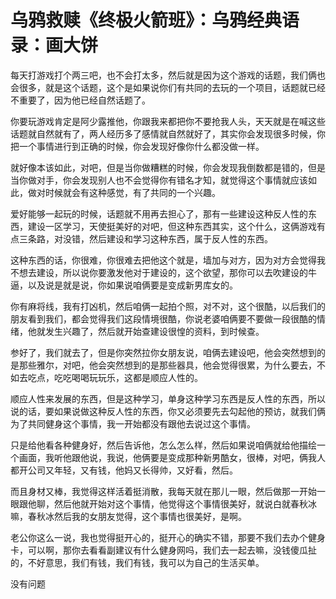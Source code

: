 # 乌鸦救赎《终极火箭班》：乌鸦经典语录：画大饼

每天打游戏打个两三吧，也不会打太多，然后就是因为这个游戏的话题，我们俩也会很多，就是这个话题，这个是如果说你们有共同的去玩的一个项目，话题就已经不重要了，因为他已经自然话题了。

你要玩游戏肯定是阿少露推他，你跟我来都把你不要抢我人头，天天就是在喊这些话题就自然就有了，两人经历多了感情就自然就好了，其实你会发现很多时候，你把一个事情进行到正确的时候，你会发现好像你什么都没做一样。

就好像本该如此，对吧，但是当你做糟糕的时候，你会发现我倒数都是错的，但是当你做对手，你会发现别人也不会觉得你有错名才知，就觉得这个事情就应该如此，做对时候就会有这种感觉，有了共同的一个兴趣。

爱好能够一起玩的时候，话题就不用再去担心了，那有一些建设这种反人性的东西，建设一区学习，天使挺美好的对吧，但这种东西其实，这个什么，这俩游戏有点三条路，对没错，然后建设和学习这种东西，属于反人性的东西。

这种东西的话，你很难，你很难去把他这个就是，墙加与对方，因为对方会觉得我不想去建设，所以说你要激发他对于建设的，这个欲望，那你可以去吹建设的牛逼，以及说是就是说，你如果说咱俩要是变成新男库女的。

你有麻将线，我有打凶机，然后咱俩一起拍个照，对不对，这个很酷，以后我们的朋友看到我们，都会觉得我们这段情境很酷，你说老婆咱俩要不要做一段很酷的情绪，他就发生兴趣了，然后就开始查建设很惶的资料，到时候查。

参好了，我们就去了，但是你突然拉你女朋友说，咱俩去建设吧，他会突然想到的是那些雅尔，对吧，他会突然想到的是那些器具，他会觉得很累，为什么要去，不如去吃点，吃吃喝喝玩玩乐，这都是顺应人性的。

顺应人性来发展的东西，但是这种学习，单身这种学习东西是反人性的东西，所以说的话，要如果说做这种反人性的东西，你又必须要先去勾起他的预访，就我们俩为了共同健身这个事情，我一开始都没有跟他去说过这个事情。

只是给他看各种健身好，然后告诉他，怎么怎么样，然后如果说咱俩就给他描绘一个画面，我听他跟他说，我说，他俩要是变成那种新男酷女，很棒，对吧，俩我人都开公司又年轻，又有钱，他妈又长得帅，又好看，然后。

而且身材又棒，我觉得这样活着挺消散，我每天就在那儿一眼，然后做那一开始一眼跟他聊，然后他就开始对这个事情，他觉得这个事情很美好，就说白就春秋冰嘛，春秋冰然后我的女朋友觉得，这个事情也很美好，是啊。

老公你这么一说，我也觉得挺开心的，挺开心的确实不错，那要不我们去办个健身卡，可以啊，那你去看看副建议有什么健身网吗，我们去一起去嘛，没钱傻瓜扯的，不好意思，我们有钱，我们有钱，我可以为自己的生活买单。

没有问题